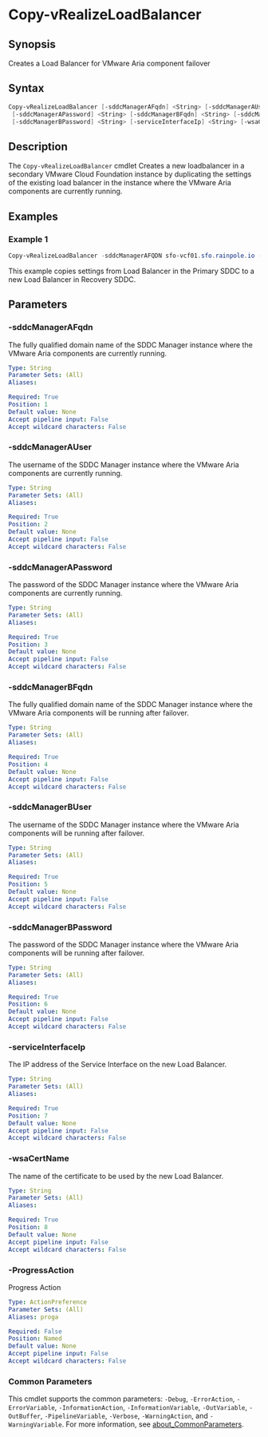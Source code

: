 # Copy-vRealizeLoadBalancer

## Synopsis

Creates a Load Balancer for VMware Aria component failover

## Syntax

```powershell
Copy-vRealizeLoadBalancer [-sddcManagerAFqdn] <String> [-sddcManagerAUser] <String>
 [-sddcManagerAPassword] <String> [-sddcManagerBFqdn] <String> [-sddcManagerBUser] <String>
 [-sddcManagerBPassword] <String> [-serviceInterfaceIp] <String> [-wsaCertName] <String> [-ProgressAction <ActionPreference>] [<CommonParameters>]
```

## Description

The `Copy-vRealizeLoadBalancer` cmdlet Creates a new loadbalancer in a secondary VMware Cloud Foundation instance by duplicating the settings of the
existing load balancer in the instance where the VMware Aria components are currently running.

## Examples

### Example 1

```powershell
Copy-vRealizeLoadBalancer -sddcManagerAFQDN sfo-vcf01.sfo.rainpole.io -sddcManagerAUser administrator@vsphere.local -sddcManagerAPassword VMw@re1! -sddcManagerBFQDN lax-vcf01.lax.rainpole.io -sddcManagerBUser administrator@vsphere.local -sddcManagerBPassword VMw@re1! -serviceInterfaceIP 192.168.11.3 -wsaCertName xint-wsa01
```

This example copies settings from Load Balancer in the Primary SDDC to a new Load Balancer in Recovery SDDC.

## Parameters

### -sddcManagerAFqdn

The fully qualified domain name of the SDDC Manager instance where the VMware Aria components are currently running.

```yaml
Type: String
Parameter Sets: (All)
Aliases:

Required: True
Position: 1
Default value: None
Accept pipeline input: False
Accept wildcard characters: False
```

### -sddcManagerAUser

The username of the SDDC Manager instance where the VMware Aria components are currently running.

```yaml
Type: String
Parameter Sets: (All)
Aliases:

Required: True
Position: 2
Default value: None
Accept pipeline input: False
Accept wildcard characters: False
```

### -sddcManagerAPassword

The password of the SDDC Manager instance where the VMware Aria components are currently running.

```yaml
Type: String
Parameter Sets: (All)
Aliases:

Required: True
Position: 3
Default value: None
Accept pipeline input: False
Accept wildcard characters: False
```

### -sddcManagerBFqdn

The fully qualified domain name of the SDDC Manager instance where the VMware Aria components will be running after failover.

```yaml
Type: String
Parameter Sets: (All)
Aliases:

Required: True
Position: 4
Default value: None
Accept pipeline input: False
Accept wildcard characters: False
```

### -sddcManagerBUser

The username of the SDDC Manager instance where the VMware Aria components will be running after failover.

```yaml
Type: String
Parameter Sets: (All)
Aliases:

Required: True
Position: 5
Default value: None
Accept pipeline input: False
Accept wildcard characters: False
```

### -sddcManagerBPassword

The password of the SDDC Manager instance where the VMware Aria components will be running after failover.

```yaml
Type: String
Parameter Sets: (All)
Aliases:

Required: True
Position: 6
Default value: None
Accept pipeline input: False
Accept wildcard characters: False
```

### -serviceInterfaceIp

The IP address of the Service Interface on the new Load Balancer.

```yaml
Type: String
Parameter Sets: (All)
Aliases:

Required: True
Position: 7
Default value: None
Accept pipeline input: False
Accept wildcard characters: False
```

### -wsaCertName

The name of the certificate to be used by the new Load Balancer.

```yaml
Type: String
Parameter Sets: (All)
Aliases:

Required: True
Position: 8
Default value: None
Accept pipeline input: False
Accept wildcard characters: False
```

### -ProgressAction

Progress Action

```yaml
Type: ActionPreference
Parameter Sets: (All)
Aliases: proga

Required: False
Position: Named
Default value: None
Accept pipeline input: False
Accept wildcard characters: False
```

### Common Parameters

This cmdlet supports the common parameters: `-Debug`, `-ErrorAction`, `-ErrorVariable`, `-InformationAction`, `-InformationVariable`, `-OutVariable`, `-OutBuffer`, `-PipelineVariable`, `-Verbose`, `-WarningAction`, and `-WarningVariable`. For more information, see [about_CommonParameters](http://go.microsoft.com/fwlink/?LinkID=113216).
